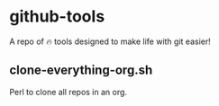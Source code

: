 # github-tools
A repo of 🔥 tools designed to make life with git easier!

## clone-everything-org.sh
Perl to clone all repos in an org.
